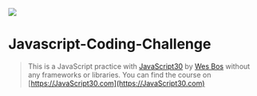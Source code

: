 ﻿![](https://javascript30.com/images/JS3-social-share.png)
# Javascript-Coding-Challenge
> This is a JavaScript practice with [JavaScript30](https://javascript30.com/) by [Wes Bos](https://github.com/wesbos) without any frameworks or libraries.
You can find the course on [https://JavaScript30.com](https://JavaScript30.com)

